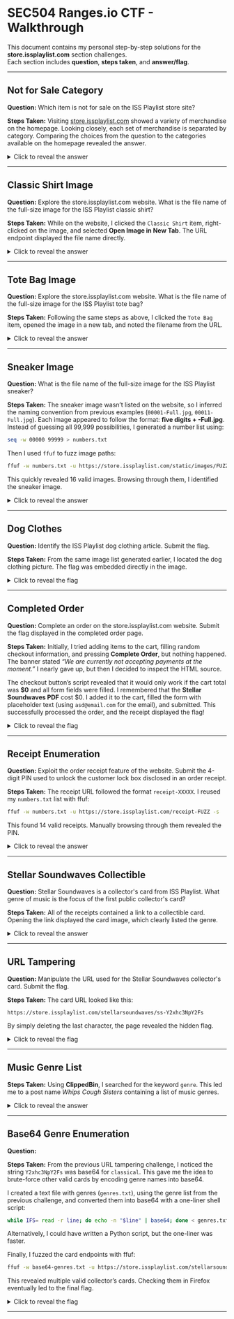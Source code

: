 # SEC504 Ranges.io CTF - Walkthrough

This document contains my personal step-by-step solutions for the **store.issplaylist.com** section challenges.  
Each section includes **question**, **steps taken**, and **answer/flag**.

---

## Not for Sale Category
**Question:** Which item is not for sale on the ISS Playlist store site?

**Steps Taken:** Visiting [store.issplaylist.com](https://store.issplaylist.com/) showed a variety of merchandise on the homepage. Looking closely, each set of merchandise is separated by category. Comparing the choices from the question to the categories available on the homepage revealed the answer.

<details>
  <summary>Click to reveal the answer</summary>

  `Sporting Goods`

</details>

---

## Classic Shirt Image
**Question:** Explore the store.issplaylist.com website. What is the file name of the full-size image for the ISS Playlist classic shirt?

**Steps Taken:** While on the website, I clicked the `Classic Shirt` item, right-clicked on the image, and selected **Open Image in New Tab**. The URL endpoint displayed the file name directly.

<details>
  <summary>Click to reveal the answer</summary>

  `00001-Full.jpg`

</details>

---

## Tote Bag Image
**Question:** Explore the store.issplaylist.com website. What is the file name of the full-size image for the ISS Playlist tote bag?

**Steps Taken:** Following the same steps as above, I clicked the `Tote Bag` item, opened the image in a new tab, and noted the filename from the URL.

<details>
  <summary>Click to reveal the answer</summary>

  `00011-Full.jpg`

</details>

---

## Sneaker Image
**Question:** What is the file name of the full-size image for the ISS Playlist sneaker?

**Steps Taken:** The sneaker image wasn’t listed on the website, so I inferred the naming convention from previous examples (`00001-Full.jpg`, `00011-Full.jpg`). Each image appeared to follow the format: **five digits + -Full.jpg**. Instead of guessing all 99,999 possibilities, I generated a number list using:

```bash
seq -w 00000 99999 > numbers.txt
```

Then I used `ffuf` to fuzz image paths:

```bash
ffuf -w numbers.txt -u https://store.issplaylist.com/static/images/FUZZ-Full.jpg -s -mc 200,301
```

This quickly revealed 16 valid images. Browsing through them, I identified the sneaker image.

<details>
  <summary>Click to reveal the answer</summary>

  `00014-Full.jpg`

</details>

---

## Dog Clothes
**Question:** Identify the ISS Playlist dog clothing article. Submit the flag.

**Steps Taken:** From the same image list generated earlier, I located the dog clothing picture. The flag was embedded directly in the image.

<details>
  <summary>Click to reveal the flag</summary>

  `NetWars{DogHoodie}`

</details>

---

## Completed Order
**Question:** Complete an order on the store.issplaylist.com website. Submit the flag displayed in the completed order page.

**Steps Taken:** Initially, I tried adding items to the cart, filling random checkout information, and pressing **Complete Order**, but nothing happened. The banner stated *“We are currently not accepting payments at the moment.”* I nearly gave up, but then I decided to inspect the HTML source.  

The checkout button’s script revealed that it would only work if the cart total was **$0** and all form fields were filled. I remembered that the **Stellar Soundwaves PDF** cost $0. I added it to the cart, filled the form with placeholder text (using `asd@email.com` for the email), and submitted. This successfully processed the order, and the receipt displayed the flag!

<details>
  <summary>Click to reveal the flag</summary>

  `NetWars{YouHaveReceipts}`

</details>

---

## Receipt Enumeration
**Question:** Exploit the order receipt feature of the website. Submit the 4-digit PIN used to unlock the customer lock box disclosed in an order receipt.

**Steps Taken:** The receipt URL followed the format `receipt-XXXXX`. I reused my `numbers.txt` list with ffuf:

```bash
ffuf -w numbers.txt -u https://store.issplaylist.com/receipt-FUZZ -s
```

This found 14 valid receipts. Manually browsing through them revealed the PIN.

<details>
  <summary>Click to reveal the answer</summary>

  `0523`

</details>

---

## Stellar Soundwaves Collectible
**Question:** Stellar Soundwaves is a collector's card from ISS Playlist. What genre of music is the focus of the first public collector's card?

**Steps Taken:** All of the receipts contained a link to a collectible card. Opening the link displayed the card image, which clearly listed the genre.

<details>
  <summary>Click to reveal the answer</summary>

  `Classical`

</details>

---

## URL Tampering
**Question:** Manipulate the URL used for the Stellar Soundwaves collector's card. Submit the flag.

**Steps Taken:** The card URL looked like this:  

```
https://store.issplaylist.com/stellarsoundwaves/ss-Y2xhc3NpY2Fs
```

By simply deleting the last character, the page revealed the hidden flag.

<details>
  <summary>Click to reveal the flag</summary>

  `NetWars{Base64Encoding}`

</details>

---

## Music Genre List
**Steps Taken:** Using **ClippedBin**, I searched for the keyword `genre`. This led me to a post name *Whips Cough Sisters* containing a list of music genres.

<details>
  <summary>Click to reveal the answer</summary>

  `antifolk`

</details>

---

## Base64 Genre Enumeration
**Question:**  

**Steps Taken:** From the previous URL tampering challenge, I noticed the string `Y2xhc3NpY2Fs` was base64 for `classical`. This gave me the idea to brute-force other valid cards by encoding genre names into base64.  

I created a text file with genres (`genres.txt`), using the genre list from the previous challenge, and converted them into base64 with a one-liner shell script:

```bash
while IFS= read -r line; do echo -n "$line" | base64; done < genres.txt > base64-genres.txt
```

Alternatively, I could have written a Python script, but the one-liner was faster.  

Finally, I fuzzed the card endpoints with ffuf:

```bash
ffuf -w base64-genres.txt -u https://store.issplaylist.com/stellarsoundwaves/ss-FUZZ -s
```

This revealed multiple valid collector’s cards. Checking them in Firefox eventually led to the final flag.

<details>
  <summary>Click to reveal the flag</summary>

  `NetWars{PunkRock}`

</details>

---


